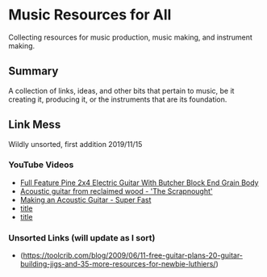 # Music Resources for All
Collecting resources for music production, music making, and instrument making.

## Summary
A collection of links, ideas, and other bits that pertain to music, be it creating it, producing it, or the instruments that are its foundation.

## Link Mess
Wildly unsorted, first addition 2019/11/15

### YouTube Videos
- [Full Feature Pine 2x4 Electric Guitar With Butcher Block End Grain Body](https://www.youtube.com/watch?v=pNStUlezHvU&feature=youtu.be)
- [Acoustic guitar from reclaimed wood - 'The Scrapnought'](https://www.youtube.com/watch?v=fDMrcG9zt6Y&feature=youtu.be)
- [Making an Acoustic Guitar - Super Fast](https://www.youtube.com/watch?v=3rgqtQ8kxns&feature=youtu.be)
- [title](#link)
- [title](#link)

### Unsorted Links (will update as I sort)
- (https://toolcrib.com/blog/2009/06/11-free-guitar-plans-20-guitar-building-jigs-and-35-more-resources-for-newbie-luthiers/)
